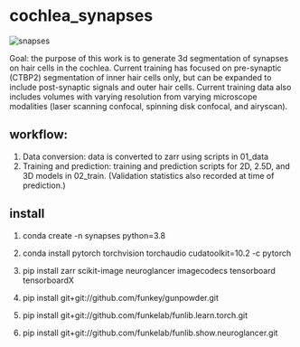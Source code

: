 # cochlea_synapses
![snapses](https://github.com/ucsdmanorlab/cochlea_synapses/assets/26422897/6f28028c-9e64-45a0-97c2-ddce3b5def3b)

Goal: the purpose of this work is to generate 3d segmentation of synapses on hair cells in the cochlea. 
Current training has focused on pre-synaptic (CTBP2) segmentation of inner hair cells only, but can be expanded to include post-synaptic signals and outer hair cells. 
Current training data also includes volumes with varying resolution from varying microscope modalities (laser scanning confocal, spinning disk confocal, and airyscan). 

## workflow:
1. Data conversion: data is converted to zarr using scripts in 01_data
2. Training and prediction: training and prediction scripts for 2D, 2.5D, and 3D models in 02_train. (Validation statistics also recorded at time of prediction.)

## install
1) conda create -n synapses python=3.8

2) conda install pytorch torchvision torchaudio cudatoolkit=10.2 -c pytorch

3) pip install zarr scikit-image neuroglancer imagecodecs tensorboard tensorboardX

4) pip install git+git://github.com/funkey/gunpowder.git

5) pip install git+git://github.com/funkelab/funlib.learn.torch.git

6) pip install git+git://github.com/funkelab/funlib.show.neuroglancer.git
